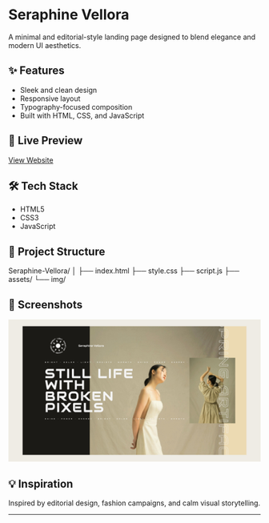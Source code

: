 # Seraphine Vellora

A minimal and editorial-style landing page designed to blend elegance and modern UI aesthetics.

## ✨ Features

- Sleek and clean design
- Responsive layout
- Typography-focused composition
- Built with HTML, CSS, and JavaScript

## 🔗 Live Preview

[View Website](https://milanxcode.github.io/Seraphine-Vellora/)

## 🛠 Tech Stack

- HTML5
- CSS3
- JavaScript

## 📁 Project Structure

Seraphine-Vellora/
│
├── index.html
├── style.css
├── script.js
├── assets/
└── img/



## 📸 Screenshots

![Screenshot](./img/mockup.jpg)

## 💡 Inspiration

Inspired by editorial design, fashion campaigns, and calm visual storytelling.

---



